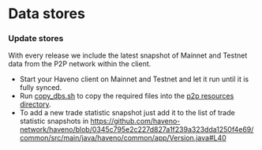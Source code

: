 # Data stores

### Update stores

With every release we include the latest snapshot of Mainnet and Testnet data from the P2P network within the client.

* Start your Haveno client on Mainnet and Testnet and let it run until it is fully synced.
* Run [copy_dbs.sh](https://github.com/haveno-network/haveno/blob/master/desktop/package/macosx/copy_dbs.sh) to copy the
required files into the [p2p resources directory](https://github.com/haveno-network/haveno/blob/master/p2p/src/main/resources).
* To add a new trade statistic snapshot just add it to the list of trade statistic snapshots in https://github.com/haveno-network/haveno/blob/0345c795e2c227d827a1f239a323dda1250f4e69/common/src/main/java/haveno/common/app/Version.java#L40
